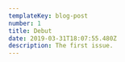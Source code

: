 ```yaml
---
templateKey: blog-post
number: 1
title: Debut
date: 2019-03-31T18:07:55.480Z
description: The first issue.
---
```


